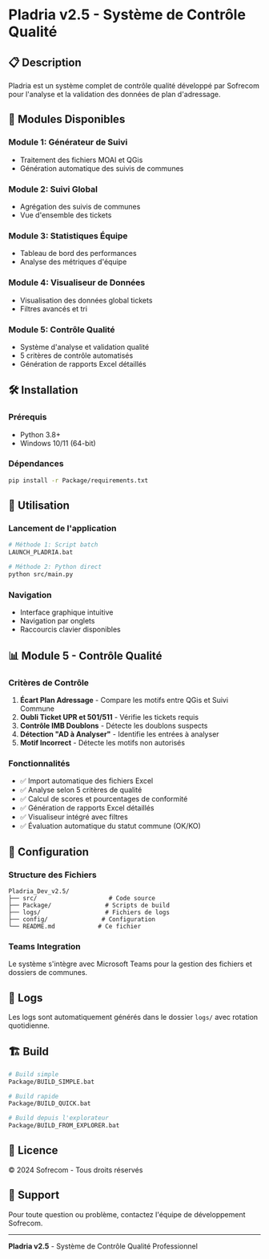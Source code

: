 # Pladria v2.5 - Système de Contrôle Qualité

## 📋 Description
Pladria est un système complet de contrôle qualité développé par Sofrecom pour l'analyse et la validation des données de plan d'adressage.

## 🚀 Modules Disponibles

### Module 1: Générateur de Suivi
- Traitement des fichiers MOAI et QGis
- Génération automatique des suivis de communes

### Module 2: Suivi Global
- Agrégation des suivis de communes
- Vue d'ensemble des tickets

### Module 3: Statistiques Équipe
- Tableau de bord des performances
- Analyse des métriques d'équipe

### Module 4: Visualiseur de Données
- Visualisation des données global tickets
- Filtres avancés et tri

### Module 5: Contrôle Qualité
- Système d'analyse et validation qualité
- 5 critères de contrôle automatisés
- Génération de rapports Excel détaillés

## 🛠️ Installation

### Prérequis
- Python 3.8+
- Windows 10/11 (64-bit)

### Dépendances
```bash
pip install -r Package/requirements.txt
```

## 🎯 Utilisation

### Lancement de l'application
```bash
# Méthode 1: Script batch
LAUNCH_PLADRIA.bat

# Méthode 2: Python direct
python src/main.py
```

### Navigation
- Interface graphique intuitive
- Navigation par onglets
- Raccourcis clavier disponibles

## 📊 Module 5 - Contrôle Qualité

### Critères de Contrôle
1. **Écart Plan Adressage** - Compare les motifs entre QGis et Suivi Commune
2. **Oubli Ticket UPR et 501/511** - Vérifie les tickets requis
3. **Contrôle IMB Doublons** - Détecte les doublons suspects
4. **Détection "AD à Analyser"** - Identifie les entrées à analyser
5. **Motif Incorrect** - Détecte les motifs non autorisés

### Fonctionnalités
- ✅ Import automatique des fichiers Excel
- ✅ Analyse selon 5 critères de qualité
- ✅ Calcul de scores et pourcentages de conformité
- ✅ Génération de rapports Excel détaillés
- ✅ Visualiseur intégré avec filtres
- ✅ Évaluation automatique du statut commune (OK/KO)

## 🔧 Configuration

### Structure des Fichiers
```
Pladria_Dev_v2.5/
├── src/                    # Code source
├── Package/               # Scripts de build
├── logs/                  # Fichiers de logs
├── config/               # Configuration
└── README.md            # Ce fichier
```

### Teams Integration
Le système s'intègre avec Microsoft Teams pour la gestion des fichiers et dossiers de communes.

## 📝 Logs
Les logs sont automatiquement générés dans le dossier `logs/` avec rotation quotidienne.

## 🏗️ Build
```bash
# Build simple
Package/BUILD_SIMPLE.bat

# Build rapide
Package/BUILD_QUICK.bat

# Build depuis l'explorateur
Package/BUILD_FROM_EXPLORER.bat
```

## 📄 Licence
© 2024 Sofrecom - Tous droits réservés

## 🤝 Support
Pour toute question ou problème, contactez l'équipe de développement Sofrecom.

---
**Pladria v2.5** - Système de Contrôle Qualité Professionnel
